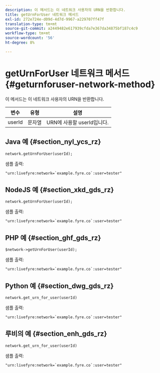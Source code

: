 ```yaml
---
description: 이 메서드는 이 네트워크 사용자의 URN을 반환합니다.
title: getUrnForUser 네트워크 메서드
exl-id: 272e724e-d09d-4d7d-9967-a229707ff47f
translation-type: tm+mt
source-git-commit: a2449482e617939cfda7e367da34875bf187c4c9
workflow-type: tm+mt
source-wordcount: '56'
ht-degree: 8%

---
```


# getUrnForUser 네트워크 메서드{#geturnforuser-network-method}

이 메서드는 이 네트워크 사용자의 URN을 반환합니다.

| 변수 | 유형 | 설명 |
|--- |--- |--- |
| userId | 문자열 | URN에 사용할 userId입니다. |

## Java 예 {#section_nyl_ycs_rz}

```
network.getUrnForUser(userId);
```

샘플 출력:

```
"urn:livefyre:network=`example.fyre.co`:user=tester" 
```

## NodeJS 예 {#section_xkd_gds_rz}

```
network.getUrnForUser(userId);
```

샘플 출력:

```
"urn:livefyre:network=`example.fyre.co`:user=tester" 
```

## PHP 예 {#section_ghf_gds_rz}

```
$network->getUrnForUser(userId); 
```

샘플 출력:

```
"urn:livefyre:network=`example.fyre.co`:user=tester" 
```

## Python 예 {#section_dwg_gds_rz}

```
network.get_urn_for_user(userId) 
```

샘플 출력:

```
"urn:livefyre:network=`example.fyre.co`:user=tester" 
```

## 루비의 예 {#section_enh_gds_rz}

```
network.get_urn_for_user(userId) 
```

샘플 출력:

```
"urn:livefyre:network=`example.fyre.co`:user=tester" 
```
